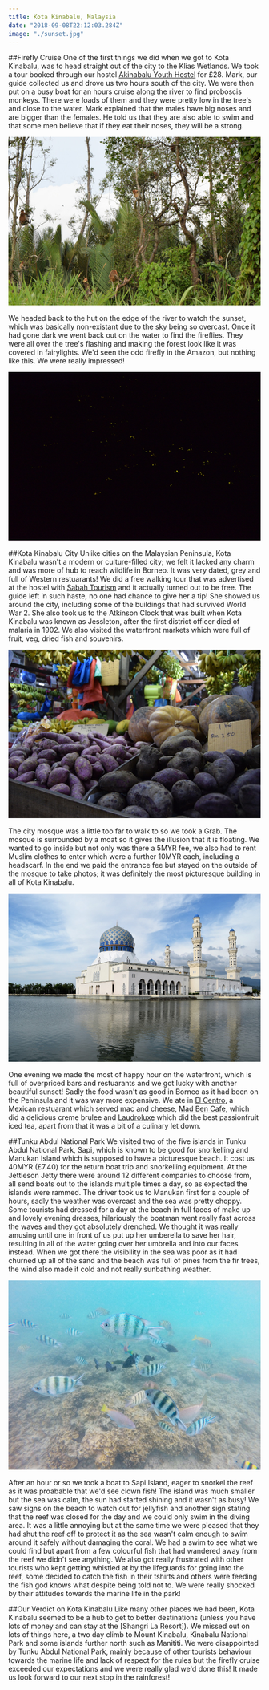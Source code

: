 ```yaml
---
title: Kota Kinabalu, Malaysia
date: "2018-09-08T22:12:03.284Z"
image: "./sunset.jpg"
---
```


##Firefly Cruise
One of the first things we did when we got to Kota Kinabalu, was to head straight out of the city to the Klias Wetlands. We took a tour booked through our hostel [Akinabalu Youth Hostel](http://www.akinabaluyh.com/) for £28. Mark, our guide collected us and drove us two hours south of the city. We were then put on a busy boat for an hours cruise along the river to find proboscis monkeys. There were loads of them and they were pretty low in the tree's and close to the water. Mark explained that the males have big noses and are bigger than the females. He told us that they are also able to swim and that some men believe that if they eat their noses, they will be a strong.

![Proboscis Monkeys](./proboscis-monkeys.jpg "Proboscis Monkeys")

 We headed back to the hut on the edge of the river to watch the sunset, which was basically non-existant due to the sky being so overcast. Once it had gone dark we went back out on the water to find the fireflies. They were all over the tree's flashing and making the forest look like it was covered in fairylights. We'd seen the odd firefly in the Amazon, but nothing like this. We were really impressed!

 ![Fireflies](./fireflies.jpg "Fireflies")

##Kota Kinabalu City
Unlike cities on the Malaysian Peninsula, Kota Kinabalu wasn't a modern or culture-filled city; we felt it lacked any charm and was more of hub to reach wildlife in Borneo. It was very dated, grey and full of Western restuarants! We did a free walking tour that was advertised at the hostel with [Sabah Tourism](http://freewalk.sabahtourism.com/) and it actually turned out to be free. The guide left in such haste, no one had chance to give her a tip! She showed us around the city, including some of the buildings that had survived World War 2. She also took us to the Atkinson Clock that was built when Kota Kinabalu was known as Jessleton, after the first district officer died of malaria in 1902. We also visited the waterfront markets which were full of fruit, veg, dried fish and souvenirs.

![Waterfront](./waterfront.jpg "Waterfront")

The city mosque was a little too far to walk to so we took a Grab. The mosque is surrounded by a moat so it gives the illusion that it is floating. We wanted to go inside but not only was there a 5MYR fee, we also had to rent Muslim clothes to enter which were a further 10MYR each, including a headscarf. In the end we paid the entrance fee but stayed on the outside of the mosque to take photos; it was definitely the most picturesque building in all of Kota Kinabalu.

![Mosque](./mosque.jpg "Mosque")

One evening we made the most of happy hour on the waterfront, which is full of overpriced bars and restuarants and we got lucky with another beautiful sunset! Sadly the food wasn't as good in Borneo as it had been on the Peninsula and it was way more expensive. We ate in [El Centro](https://www.facebook.com/ElCentroKK/), a Mexican restuarant which served mac and cheese, [Mad Ben Cafe](hhtps://www.facebook.com/madbencafe), which did a delicious creme brulee and [Laudroluxe](https://www.facebook.com/Laundrluxe) which did the best passionfruit iced tea, apart from that it was a bit of a culinary let down.

##Tunku Abdul National Park
We visited two of the five islands in Tunku Abdul National Park, Sapi, which is known to be good for snorkelling and Manukan Island which is supposed to have a picturesque beach. It cost us 40MYR (£7.40) for the return boat trip and snorkelling equipment. At the Jettleson Jetty there were around 12 different companies to choose from, all send boats out to the islands multiple times a day, so as expected the islands were rammed. The driver took us to Manukan first for a couple of hours, sadly the weather was overcast and the sea was pretty choppy. Some tourists had dressed for a day at the beach in full faces of make up and lovely evening dresses, hilariously the boatman went really fast across the waves and they got absolutely drenched. We thought it was really amusing until one in front of us put up her umberella to save her hair, resulting in all of the water going over her umbrella and into our faces instead. When we got there the visibility in the sea was poor as it had churned up all of the sand and the beach was full of pines from the fir trees, the wind also made it cold and not really sunbathing weather.

![Snorkelling](./snorkelling.jpg "Snorkelling")

After an hour or so we took a boat to Sapi Island, eager to snorkel the reef as it was proabable that we'd see clown fish! The island was much smaller but the sea was calm, the sun had started shining and it wasn't as busy! We saw signs on the beach to watch out for jellyfish and another sign stating that the reef was closed for the day and we could only swim in the diving area. It was a little annoying but at the same time we were pleased that they had shut the reef off to protect it as the sea wasn't calm enough to swim around it safely without damaging the coral. We had a swim to see what we could find but apart from a few colourful fish that had wandered away from the reef we didn't see anything. We also got really frustrated with other tourists who kept getting whistled at by the lifeguards for going into the reef, some decided to catch the fish in their tshirts and others were feeding the fish god knows what despite being told not to. We were really shocked by their attitudes towards the marine life in the park!

##Our Verdict on Kota Kinabalu
Like many other places we had been, Kota Kinabalu seemed to be a hub to get to better destinations (unless you have lots of money and can stay at the [Shangri La Resort]). We missed out on lots of things here, a two day climb to Mount Kinabalu, Kinabalu National Park and some islands further north such as Manititi. We were disappointed by Tunku Abdul National Park, mainly because of other tourists behaviour towards the marine life and lack of respect for the rules but the firefly cruise exceeded our expectations and we were really glad we'd done this! It made us look forward to our next stop in the rainforest!